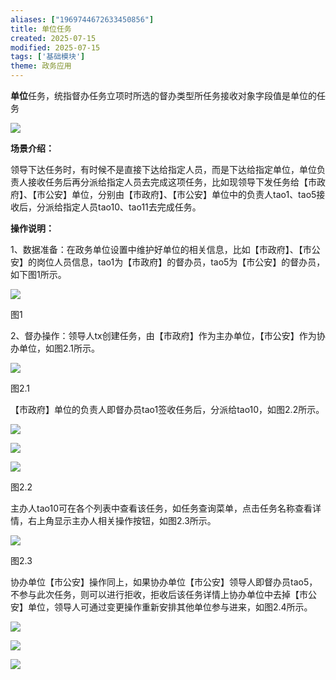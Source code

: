 ```yaml
---
aliases: ["1969744672633450856"]
title: 单位任务
created: 2025-07-15
modified: 2025-07-15
tags: ['基础模块']
theme: 政务应用
---
```


**单位**任务，统指督办任务立项时所选的督办类型所任务接收对象字段值是单位的任务

![](https://myhelpdoc.oss-cn-heyuan.aliyuncs.com/mdimages/4fa2bfa3ff6d97e14598cf7d54e02408.jpg)

**场景介绍：**

领导下达任务时，有时候不是直接下达给指定人员，而是下达给指定单位，单位负责人接收任务后再分派给指定人员去完成这项任务，比如现领导下发任务给【市政府】、【市公安】单位，分别由【市政府】、【市公安】单位中的负责人tao1、tao5接收后，分派给指定人员tao10、tao11去完成任务。

**操作说明：**

1、数据准备：在政务单位设置中维护好单位的相关信息，比如【市政府】、【市公安】的岗位人员信息，tao1为【市政府】的督办员，tao5为【市公安】的督办员，如下图1所示。

![](https://myhelpdoc.oss-cn-heyuan.aliyuncs.com/mdimages/de2ab65235cbdfce93eba81979aedae3.jpg)

图1

2、督办操作：领导人tx创建任务，由【市政府】作为主办单位，【市公安】作为协办单位，如图2.1所示。

![](https://myhelpdoc.oss-cn-heyuan.aliyuncs.com/mdimages/92f46d792482fb8e483d52648e71d4f1.jpg)

图2.1

【市政府】单位的负责人即督办员tao1签收任务后，分派给tao10，如图2.2所示。

![](https://myhelpdoc.oss-cn-heyuan.aliyuncs.com/mdimages/d46bff8a19258f5fa0572f866ef04a71.jpg)

![](https://myhelpdoc.oss-cn-heyuan.aliyuncs.com/mdimages/a1a0beb5bfcddb0a07ecdbc7b157371f.jpg)

![](https://myhelpdoc.oss-cn-heyuan.aliyuncs.com/mdimages/b8ce4131724b80b432d0f7b32a3af2fb.jpg)

图2.2

主办人tao10可在各个列表中查看该任务，如任务查询菜单，点击任务名称查看详情，右上角显示主办人相关操作按钮，如图2.3所示。

![](https://myhelpdoc.oss-cn-heyuan.aliyuncs.com/mdimages/ddb72fe91b26092620f53732d97d61a2.jpg)

图2.3

协办单位【市公安】操作同上，如果协办单位【市公安】领导人即督办员tao5，不参与此次任务，则可以进行拒收，拒收后该任务详情上协办单位中去掉【市公安】单位，领导人可通过变更操作重新安排其他单位参与进来，如图2.4所示。

![](https://myhelpdoc.oss-cn-heyuan.aliyuncs.com/mdimages/d7985e40ce49f9b328daa168a54569ed.jpg)

![](https://myhelpdoc.oss-cn-heyuan.aliyuncs.com/mdimages/14aa88e76a3fe4578393840c0703781d.jpg)

![](https://myhelpdoc.oss-cn-heyuan.aliyuncs.com/mdimages/929c37b31e6e32733f46eb3f3e718bc9.jpg)

